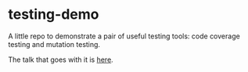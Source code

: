 # testing-demo

A little repo to demonstrate a pair of useful testing tools: code coverage testing and mutation testing.

The talk that goes with it is [here](https://docs.google.com/presentation/d/1I4i6snXVgip9J29kmmxQL08sc8C4EPyvUMUip7jwxLU/edit?usp=sharing).
